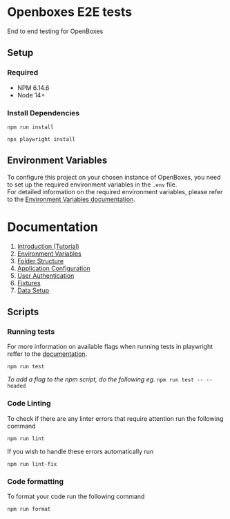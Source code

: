 # Openboxes E2E tests
End to end testing for OpenBoxes 

## Setup
### Required
- NPM 6.14.6
- Node 14+

### Install Dependencies

```
npm run install

npx playwright install
```

## Environment Variables
To configure this project on your chosen instance of OpenBoxes, you need to set up the required environment variables in the `.env` file.
<br>
For detailed information on the required environment variables, please refer to the [Environment Variables documentation](documentation/EnvironmentVariables.md#required-variables).




# Documentation
1. [Introduction (Tutorial)](/documentation/Tutorial.md)
2. [Environment Variables](/documentation/EnvironmentVariables.md)
3. [Folder Structure](/documentation/ProjectFolderStructure.md)
4. [Application Configuration](/documentation/ApplicationConfiguration.md)
5. [User Authentication](/documentation/Authentication.md)
6. [Fixtures](/documentation/Fixtures.md)
7. [Data Setup](/documentation/DataSetup.md)


## Scripts

### Running tests
For more information on available flags when running tests in playwright reffer to the [documentation](https://playwright.dev/docs/running-tests).
```
npm run test
```
_To add a flag to the npm script, do the following eg._ `npm run test -- --headed`

### Code Linting
To check if there are any linter errors that require attention run the following command

```
npm run lint
```
If you wish to handle these errors automatically run
```
npm run lint-fix
```

### Code formatting

To format your code run the following command 
```
npm run format
```
